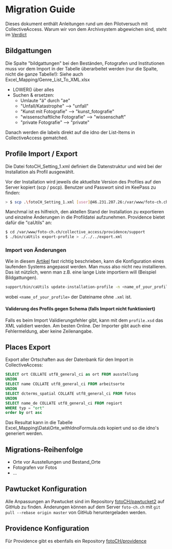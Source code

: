# Migration Guide

Dieses dokument enthält Anleitungen rund um den Pilotversuch mit CollectiveAccess. Warum wir von dem Archivsystem abgewichen sind, steht im [Verdict](./verdict.md)

## Bildgattungen
Die Spalte "bildgattungen" bei den Beständen, Fotografen und Institutionen muss vor dem Import in der Tabelle überarbeitet werden (nur die Spalte, nicht die ganze Tabelle!):
Siehe auch Excel_Mapping/Genre_List_To_XML.xlsx

 * LOWER() über alles
 * Suchen & ersetzen:
   * Umlaute "ä" durch "ae"
   * "Unfall/Katastrophe" --> "unfall"
   * "Kunst mit Fotografie" --> "kunst_fotografie"
   * "wissenschaftliche Fotografie" --> "wissenschaft"
   * "private Fotografie" --> "private"
   
Danach werden die labels direkt auf die idno der List-Items in CollectiveAccess gematched.


## Profile Import / Export
Die Datei fotoCH_Setting_1.xml definiert die Datenstruktur und wird bei der Installation als Profil ausgewählt.

Vor der Installation wird jeweils die aktuellste Version des Profiles auf den Server kopiert (scp / pscp). Benutzer und Passwort sind im KeePass zu finden:
```bash
> $ scp .\fotoCH_Setting_1.xml [user]@46.231.207.26:/var/www/foto-ch.ch/collective_access/providence/install/profiles/xml
```

Manchmal ist es hilfreich, den aktellen Stand der Installation zu exportieren und einzelne Änderungen in die Profildatei aufzunehmen. Providence bietet dafür die "caUtils" an:
```bash
$ cd /var/www/foto-ch.ch/collective_access/providence/support
$ ./bin/caUtils export-profile > ./../../export.xml
```

### Import von Änderungen

Wie in diesem [Artikel](https://docs.collectiveaccess.org/wiki/Configuration_Sync) fast richtig beschrieben, kann die Konfiguration eines
laufenden Systems angepasst werden. Man muss also nicht neu installieren. Das ist nützlich, wenn man z.B. eine lange Liste importiern will (Beispiel Bildgattungen).

```bash
support/bin/caUtils update-installation-profile -n <name_of_your_profile>
```

wobei `<name_of_your_profile>` der Dateiname ohne `.xml` ist.

#### Validerung des Profils gegen Schema (falls Import nicht funktioniert)
Falls es beim Import Validierungsfehler gibt, kann mit dem `profile.xsd` das XML validiert werden. Am besten Online. Der Importer gibt auch eine Fehlermeldung, aber keine Zeilenangabe.

## Places Export
Export aller Ortschaften aus der Datenbank für den Import in CollectiveAccess:
``` sql
SELECT ort COLLATE utf8_general_ci as ort FROM ausstellung
UNION
SELECT name COLLATE utf8_general_ci FROM arbeitsorte
UNION
SELECT dcterms_spatial COLLATE utf8_general_ci FROM fotos
UNION
SELECT name_de COLLATE utf8_general_ci FROM regiort
WHERE typ = "ort"
order by ort asc
```
Das Resultat kann in die Tabelle Excel_Mapping\Data\Orte_withIdnoFormula.ods kopiert und so die idno's generiert werden.

## Migrations-Reihenfolge
* Orte vor Ausstellungen und Bestand_Orte
* Fotografen vor Fotos
* ...

## Pawtucket Konfiguration

Alle Anpassungen an Pawtucket sind im Repository [fotoCH/pawtucket2](https://github.com/fotoCH/pawtucket2) auf GitHub zu finden. Änderungen können auf dem Server `foto-ch.ch` mit `git pull --rebase origin master`
von GitHub heruntergeladen werden.

## Providence Konfiguration

Für Providence gibt es ebenfalls ein Repository [fotoCH/providence](https://github.com/fotoCH/providence)
